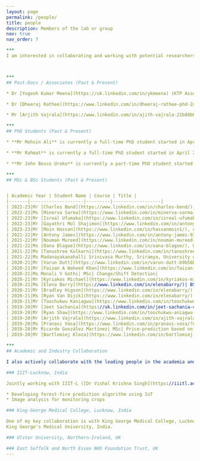 ```yaml
---
layout: page
permalink: /people/
title: people
description: Members of the lab or group
nav: true
nav_order: 7

*** 
I am interested in collaborating and working with potential researchers who are interested in working on AI. My research interests and activities focus on the AI for decision-making, machine learning methods, non-stationary learning, brain-computer interface, EEG/MEG signal processing, computer vision, and computational intelligence methods for healthcare, businesses, and environment. I work on the development of intelligent systems and practices my skills in the following programming languages- Python, Matlab, and R. So, please feel free to get in touch if you are passionate about any of the above-mentioned topics.  



*** 
## Post-Docs / Associates (Past & Present)

* Dr [Yogesh Kumar Meena](https://uk.linkedin.com/in/ykmeena) (KTP Associate AI-Software Engineering, Feb-2021 to present) with [Mersea Homes](https://www.merseahomes.co.uk/), Colchester, England

* Dr [Dheeraj Rathee](https://www.linkedin.com/in/dheeraj-rathee-phd-2a816297/) (KTP Associate AI-Data Scientist, Nov-2018 to Non-2021) with [Provide CIC](https://www.provide.org.uk/), Colchester, England. Currently, Dheeraj is a Chief Technical and Analytics Offcer (CTAO) at Provide Digital. 

* Mr [Arjith Vajrala](https://www.linkedin.com/in/ajith-vajrala-21b88b68/?originalSubdomain=uk) (MSc Student (2018-2019), Worked as KTP Associate (AI Data Scientist at TT Education) from 2019-2020. Currently, Data Scientist - Barts Cancer Institute.

*** 
## PhD Students (Past & Present)

* **Mr Mohsin Ali** is currently a full-time PhD student started in April 2022. Mohsin is exploring explainable AI and it's application to healthcare. Professor John Q Gan co-supervising Mohsin.

* **Mr Rahmat** is currently a full-time PhD student started in April 2022. Rahmat is working on Computer Vision techniques for improving Melanona detection performance. Professor John Q Gan is the main supervisor and I am co-supervising.

* **Mr John Bosco Uroko** is currently a part-time PhD student started in April 2021. John is exploring deep learning and data fusion techniques in BCI robotics. Dr Liang Hu is the main supervisor and I am co-supervising him with Professor Gu, Dongbing.

*** 
## MSc & BSc Students (Past & Present)


| Academic Year | Student Name | Course | Title |
|-------|--------------------|---------|------------------|
| 2022-23|Mr [Charles Bond](https://www.linkedin.com/in/charles-bond/), currently, doing MSc dissertation, University of Essex| MSc|Single Trial Classification of MEG signal for Motor Imagery Detection|
| 2022-23|Ms [Minerva Sarma](https://www.linkedin.com/in/minerva-sarma-299508157/), currently, doing MSc dissertation, University of Essex| MSc|Analyis of Non-Stationarity in MEG Signals|
| 2022-23|Mr [Isreal Ufumaka](https://www.linkedin.com/in/isreal-ufumaka/), currently, doing MSc dissertation, University of Essex| MSc|Skin Cancer Detection|
| 2022-23|Mr [Gayathri Mol Shajimon](https://www.linkedin.com/in/antony-james-937149196/), currently, doing MSc dissertation, University of Essex| MSc|AI for Melanoma Detection|
| 2023-23|Mr [Moin Hassan](https://www.linkedin.com/in/hassanmoin1/), currently, doing MSc dissertation, University of Essex| MSc|AI in Dentistry|
| 2021-22|Mr [Antony James](https://www.linkedin.com/in/antony-james-937149196/), University of Essex| MSc|AI based age prediction from Mental Foramen|
| 2021-22|Mr [Nouman Mureed](https://www.linkedin.com/in/nouman-mureed-4a2227132/), currently, doing MSc dissertation, University of Essex| MSc|AI based age prediction from Mental Foramen|
| 2021-22|Ms [Oana Blagoe](https://www.linkedin.com/in/oana-blagoe/), University of Essex| MSc|Identification of individual age using first molar images|
| 2021-22|Ms [Tanushree Kulkarni](https://www.linkedin.com/in/tanushree-kulkarni-b75921144/), University of Essex| MSc|Identification of individual age using first molar images|
| 2021-22|Ms Madanayakanahalli Srinivasa Murthy, Sriramya, University of Essex| MSc|Transfer Learning for Oral Cancer Detection using Microscopic Images|
| 2020-21|Mr [Varun Dutt](https://www.linkedin.com/in/varun-dutt-b9b56b162/). Currently, KTP Associate with Code WorldwWide and University of Essex| MSc| Advancing Melanoma Detection using Computer Vision|
| 2020-21|Mr [Faizan A Waheed Khan](https://www.linkedin.com/in/faizan-khan-76379345/)| MSc| Predictive Analytics in Crypto Currency|
| 2020-21|Ms Monali V Gothi| MSc| Change/Shift Detection|
| 2020-21|Mr [Kyriakos Michael](https://www.linkedin.com/in/kyriakos-michael-1b450a147/)| MSc| Detecting COVID-19 using Chest CT-Scans|
| 2020-21|Ms [Elena Barry](https://www.linkedin.com/in/elenabarry/)| BSc| Emojional: Emoji Embeddings|
| 2020-21|Mr [Bradley Higson](https://www.linkedin.com/in/elenabarry/)| BSc| BCI-based Gesture Control of Computer Robotics|
| 2020-21|Ms [Ryan Van Dijck](https://www.linkedin.com/in/elenabarry/)| BSc| Online Survey System|
| 2020-21|Mr [Toochukwu Kaniagwu](https://www.linkedin.com/in/toochukwu-aniagwu-476431146/)| BSc| Collaborative Whiteboard|
| 2019-20|Mr [Jeet Sachania](https://uk.linkedin.com/in/jeet-sachania-453113b7)| BSc| Using Microsoft Power BI To Create Enterprise Applications: Stitch – A data consolidation application|
| 2019-20|Mr [Ryan Shaw](https://www.linkedin.com/in/toochukwu-aniagwu-476431146/)| BSc| Machine Learning for Stock Price Prediction |
| 2019-20|Mr [Arjith Vajrala](https://www.linkedin.com/in/ajith-vajrala-21b88b68/?originalSubdomain=uk)| MSc| Deep Learning for Text|
| 2019-20|Ms [Pranavi Vasa](https://www.linkedin.com/in/pranavi-vasa/?originalSubdomain=uk)| MSc| Handling Covariate Shift using Deep Learning|
| 2019-20|Mr Ricardo González Martínez| MSc| Price-prediction based on product features and description|
| 2019-20|Mr [Bartlomiej Kloza](https://www.linkedin.com/in/bartlomiej-kloza-36a52b185/)| BSc| WeatherBe - a full-stack web application|

*** 
## Academic and Industry Collaboration

I also actively collaborate with the leading people in the academia and industries. Here is a list of my existing and past collaborations: 

### IIIT-Lucknow, India

Jointly working with IIIT-L ([Dr Vishal Krishna Singh](https://iiitl.ac.in/index.php/personnel/dr-vishal-krishna-singh/)) on advancing in AI that could be used in solving major global environmental crises--from climate change to agriculture. With advances in machine learning and deep learning, we can now tap the predictive power of AI to make better data-driven models of environmental processes to improve our ability to study current and future trends, including forest-fire, water availability, crop-monitoring, and ecosystems wellbeing. I am interested in bringing AI and ML to play a key role in enhancing environmental decision and policy-making work, by bringing algorithmic solutions to the following themes:

* Developing forest-fire prediction algorithm using IoT
* Image analysis for monitoring crops 

### King-George Medical College, Lucknow, India

One of my key collaboration is with King George Medical College, Lucknow, India with whom we have signed a data-sharing agreement. We aim to develop an accurate computer vision-based diagnostic system for age-group estimation using dental X-ray images and this work is extremely important in forensic dentistry and for various medico-legal purposes. We are working with [Dr.Akhilanand Chaurasia](https://in.linkedin.com/in/dr-akhilanand-chaurasia-56b15b92) who is an Assistant Professor & Consultant
King George's Medical University, India. 

### Ulster University, Northern-Ireland, UK

### East Suffolk and North Essex NHS Foundation Trust, UK
---
```

